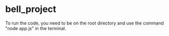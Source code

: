 # bell_project
To run the code, you need to be on the root directory and use the command "node app.js" in the terminal.
